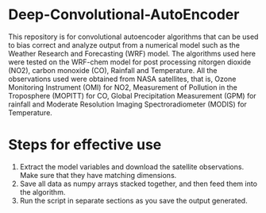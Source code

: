 # Deep-Convolutional-AutoEncoder
This repository is for convolutional autoencoder algorithms that can be used to bias correct and analyze output from a numerical model such as the Weather Research and Forecasting (WRF) model. The algorithms used here were tested on the WRF-chem model for post processing nitorgen dioxide (NO2), carbon monoxide (CO), Rainfall and Temperature. All the observations used were obtained from NASA satellites, that is, Ozone Monitoring Instrument (OMI) for NO2, Measurement of Pollution in the Troposphere (MOPITT) for CO, Global Precipitation Measurement (GPM) for rainfall and Moderate Resolution Imaging Spectroradiometer (MODIS) for Temperature.

# Steps for effective use
1. Extract the model variables and download the satellite observations. Make sure that they have matching dimensions. 
2. Save all data as numpy arrays stacked together, and then feed them into the algorithm.
3. Run the script in separate sections as you save the output generated.
